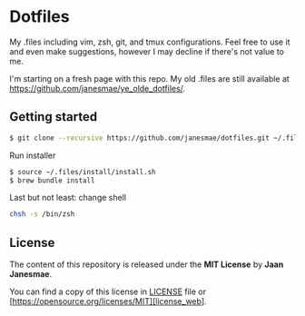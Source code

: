 # Dotfiles

My .files including vim, zsh, git, and tmux configurations. Feel free to use it
and even make suggestions, however I may decline if there's not value to me. 

I'm starting on a fresh page with this repo. My old .files are still available 
at https://github.com/janesmae/ye_olde_dotfiles/.

## Getting started

```sh
$ git clone --recursive https://github.com/janesmae/dotfiles.git ~/.files
```

Run installer

```sh
$ source ~/.files/install/install.sh
$ brew bundle install
```

Last but not least: change shell

```sh
chsh -s /bin/zsh
```

## License

The content of this repository is released under the **MIT License** by **Jaan Janesmae**.

You can find a copy of this license in [LICENSE][license] file
or [https://opensource.org/licenses/MIT][license_web].

[license]:	./LICENSE
[license_web]:	https://opensource.org/licenses/MIT
